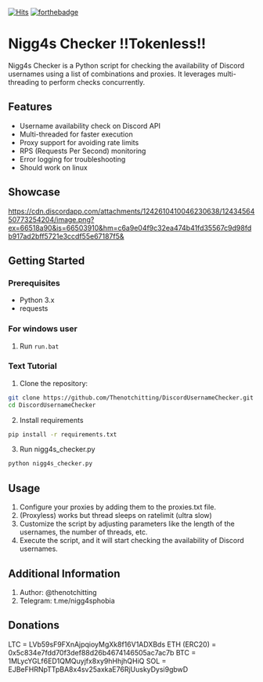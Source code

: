 
[![Hits](https://hits.sh/github.com/silentsoft/thenotchitting/DiscordUsernameChecker.svg)](https://hits.sh/github.com/silentsoft/thenotchitting/DiscordUsernameChecker)
[![forthebadge](https://forthebadge.com/images/badges/made-with-python.svg)](https://forthebadge.com)
# Nigg4s Checker !!Tokenless!!

Nigg4s Checker is a Python script for checking the availability of Discord usernames using a list of combinations and proxies. It leverages multi-threading to perform checks concurrently.

## Features
- Username availability check on Discord API
- Multi-threaded for faster execution
- Proxy support for avoiding rate limits
- RPS (Requests Per Second) monitoring
- Error logging for troubleshooting
- Should work on linux

## Showcase


https://cdn.discordapp.com/attachments/1242610410046230638/1243456450773254204/image.png?ex=66518a90&is=66503910&hm=c6a9e04f9c32ea474b41fd35567c9d98fdb917ad2bff5721e3ccdf55e67187f5&

## Getting Started

### Prerequisites
- Python 3.x
- requests

### For windows user
1. Run `run.bat`
   
### Text Tutorial
1. Clone the repository:

```bash
git clone https://github.com/Thenotchitting/DiscordUsernameChecker.git
cd DiscordUsernameChecker
```
2. Install requirements
```bash
pip install -r requirements.txt
```
3. Run nigg4s_checker.py
```bash
python nigg4s_checker.py
```

## Usage
1. Configure your proxies by adding them to the proxies.txt file.
2. (Proxyless) works but thread sleeps on ratelimit (ultra slow)
3. Customize the script by adjusting parameters like the length of the usernames, the number of threads, etc.
4. Execute the script, and it will start checking the availability of Discord usernames.

## Additional Information
1. Author: @thenotchitting
2. Telegram: t.me/nigg4sphobia


## Donations

LTC = LVb59sF9FXnAjpqioyMgXk8f16V1ADXBds
ETH (ERC20) = 0x5c834e7fdd70f3def88d26b4674146505ac7ac7b
BTC = 1MLycYGLf6ED1QMQuyjfx8xy9hHhjhQHiQ
SOL = EJBeFHRNpTTpBA8x4sv25axkaE76RjUuskyDysi9gbwD